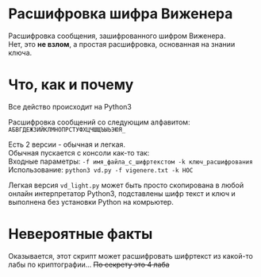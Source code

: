 # Расшифровка шифра Виженера
Расшифровка сообщения, зашифрованного шифром Виженера.  
Нет, это **не взлом**, а простая расшифровка, основанная на знании ключа. 

# Что, как и почему
Все действо происходит на Python3  

Расшифровка сообщений со следующим алфавитом:
```АБВГДЕЖЗИЙКЛМНОПРСТУФХЦЧШЩЪЫЬЭЮЯ_```

Есть 2 версии - обычная и легкая.  
Обычная пускается с консоли как-то так:  
Входные параметры: ```-f имя_файла_с_шифртекстом -k ключ_расшифрования```  
Использование: ```python3 vd.py -f vigenere.txt -k НОС```

Легкая версия ```vd_light.py``` может быть просто скопирована в любой онлайн интерпретатор Python3, подставлены шифр текст и ключ и выполнена без установки Python на комрьютер.  

# Невероятные факты
Оказывается, этот скрипт может расшифровать шифртекст из какой-то лабы по криптографии... ~~По секрету это 4 лаба~~
